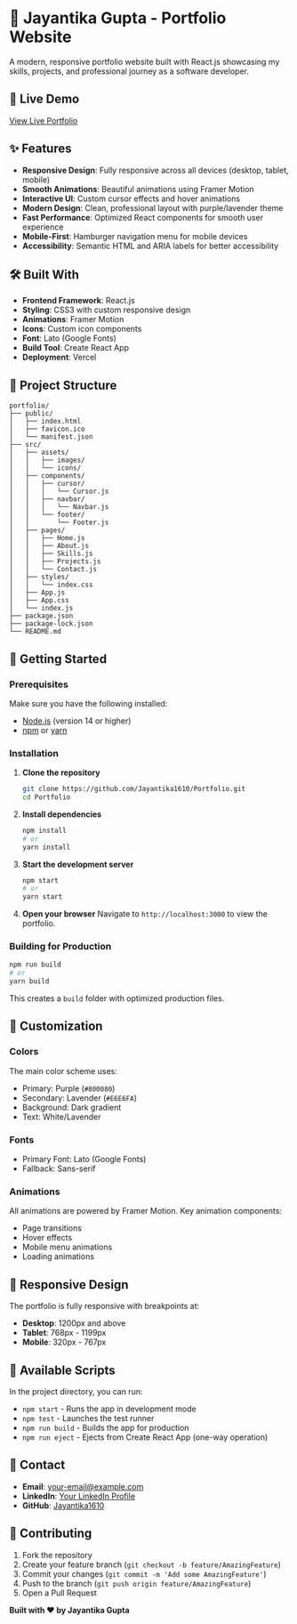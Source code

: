 # 🌟 Jayantika Gupta - Portfolio Website

A modern, responsive portfolio website built with React.js showcasing my skills, projects, and professional journey as a software developer.

## 🚀 Live Demo

[View Live Portfolio]([https://your-portfolio-url.com](https://jayantika-gupta-portfolio.vercel.app/)) 


## ✨ Features

- **Responsive Design**: Fully responsive across all devices (desktop, tablet, mobile)
- **Smooth Animations**: Beautiful animations using Framer Motion
- **Interactive UI**: Custom cursor effects and hover animations
- **Modern Design**: Clean, professional layout with purple/lavender theme
- **Fast Performance**: Optimized React components for smooth user experience
- **Mobile-First**: Hamburger navigation menu for mobile devices
- **Accessibility**: Semantic HTML and ARIA labels for better accessibility

## 🛠️ Built With

- **Frontend Framework**: React.js
- **Styling**: CSS3 with custom responsive design
- **Animations**: Framer Motion
- **Icons**: Custom icon components
- **Font**: Lato (Google Fonts)
- **Build Tool**: Create React App
- **Deployment**: Vercel

## 📁 Project Structure

```
portfolio/
├── public/
│   ├── index.html
│   ├── favicon.ico
│   └── manifest.json
├── src/
│   ├── assets/
│   │   ├── images/
│   │   └── icons/
│   ├── components/
│   │   ├── cursor/
│   │   │   └── Cursor.js
│   │   ├── navbar/
│   │   │   └── Navbar.js
│   │   └── footer/
│   │       └── Footer.js
│   ├── pages/
│   │   ├── Home.js
│   │   ├── About.js
│   │   ├── Skills.js
│   │   ├── Projects.js
│   │   └── Contact.js
│   ├── styles/
│   │   └── index.css
│   ├── App.js
│   ├── App.css
│   └── index.js
├── package.json
├── package-lock.json
└── README.md
```

## 🚀 Getting Started

### Prerequisites

Make sure you have the following installed:
- [Node.js](https://nodejs.org/) (version 14 or higher)
- [npm](https://www.npmjs.com/) or [yarn](https://yarnpkg.com/)

### Installation

1. **Clone the repository**
   ```bash
   git clone https://github.com/Jayantika1610/Portfolio.git
   cd Portfolio
   ```

2. **Install dependencies**
   ```bash
   npm install
   # or
   yarn install
   ```

3. **Start the development server**
   ```bash
   npm start
   # or
   yarn start
   ```

4. **Open your browser**
   Navigate to `http://localhost:3000` to view the portfolio.

### Building for Production

```bash
npm run build
# or
yarn build
```

This creates a `build` folder with optimized production files.

## 🎨 Customization

### Colors
The main color scheme uses:
- Primary: Purple (`#800080`)
- Secondary: Lavender (`#E6E6FA`)
- Background: Dark gradient
- Text: White/Lavender

### Fonts
- Primary Font: Lato (Google Fonts)
- Fallback: Sans-serif

### Animations
All animations are powered by Framer Motion. Key animation components:
- Page transitions
- Hover effects
- Mobile menu animations
- Loading animations

## 📱 Responsive Design

The portfolio is fully responsive with breakpoints at:
- **Desktop**: 1200px and above
- **Tablet**: 768px - 1199px
- **Mobile**: 320px - 767px

## 🔧 Available Scripts

In the project directory, you can run:

- `npm start` - Runs the app in development mode
- `npm test` - Launches the test runner
- `npm run build` - Builds the app for production
- `npm run eject` - Ejects from Create React App (one-way operation)


## 📧 Contact

- **Email**: [your-email@example.com](mailto:your-email@example.com)
- **LinkedIn**: [Your LinkedIn Profile](https://linkedin.com/in/your-profile)
- **GitHub**: [Jayantika1610](https://github.com/Jayantika1610)

## 🤝 Contributing

1. Fork the repository
2. Create your feature branch (`git checkout -b feature/AmazingFeature`)
3. Commit your changes (`git commit -m 'Add some AmazingFeature'`)
4. Push to the branch (`git push origin feature/AmazingFeature`)
5. Open a Pull Request

**Built with ❤️ by Jayantika Gupta**
